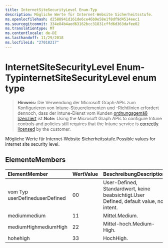 ```yaml
---
title: InternetSiteSecurityLevel Enum-Typ
description: Mögliche Werte für Internet-Website Sicherheitsstufe.
ms.openlocfilehash: d2588941d161de6ce46b9e58e1f8df9d4514eec1
ms.sourcegitcommit: 334e84b4aed63162bcc31831cffd6d363dafee02
ms.translationtype: MT
ms.contentlocale: de-DE
ms.lasthandoff: 11/29/2018
ms.locfileid: "27018217"
---
```

# <a name="internetsitesecuritylevel-enum-type"></a><span data-ttu-id="b5428-103">InternetSiteSecurityLevel Enum-Typ</span><span class="sxs-lookup"><span data-stu-id="b5428-103">internetSiteSecurityLevel enum type</span></span>

> <span data-ttu-id="b5428-104">**Hinweis:** Die Verwendung der Microsoft Graph-APIs zum Konfigurieren von Intune-Steuerelementen und -Richtlinien erfordert dennoch, dass der Intune-Dienst vom Kunden [ordnungsgemäß lizenziert](https://go.microsoft.com/fwlink/?linkid=839381) ist.</span><span class="sxs-lookup"><span data-stu-id="b5428-104">**Note:** Using the Microsoft Graph APIs to configure Intune controls and policies still requires that the Intune service is [correctly licensed](https://go.microsoft.com/fwlink/?linkid=839381) by the customer.</span></span>

<span data-ttu-id="b5428-105">Mögliche Werte für Internet-Website Sicherheitsstufe.</span><span class="sxs-lookup"><span data-stu-id="b5428-105">Possible values for internet site security level.</span></span>
## <a name="members"></a><span data-ttu-id="b5428-106">Elemente</span><span class="sxs-lookup"><span data-stu-id="b5428-106">Members</span></span>
|<span data-ttu-id="b5428-107">Element</span><span class="sxs-lookup"><span data-stu-id="b5428-107">Member</span></span>|<span data-ttu-id="b5428-108">Wert</span><span class="sxs-lookup"><span data-stu-id="b5428-108">Value</span></span>|<span data-ttu-id="b5428-109">Beschreibung</span><span class="sxs-lookup"><span data-stu-id="b5428-109">Description</span></span>|
|:---|:---|:---|
|<span data-ttu-id="b5428-110">vom Typ userDefined</span><span class="sxs-lookup"><span data-stu-id="b5428-110">userDefined</span></span>|<span data-ttu-id="b5428-111">0</span><span class="sxs-lookup"><span data-stu-id="b5428-111">0</span></span>|<span data-ttu-id="b5428-112">User-Defined, Standardwert, keine beabsichtigt.</span><span class="sxs-lookup"><span data-stu-id="b5428-112">User Defined, default value, no intent.</span></span>|
|<span data-ttu-id="b5428-113">medium</span><span class="sxs-lookup"><span data-stu-id="b5428-113">medium</span></span>|<span data-ttu-id="b5428-114">1</span><span class="sxs-lookup"><span data-stu-id="b5428-114">1</span></span>|<span data-ttu-id="b5428-115">Mittel.</span><span class="sxs-lookup"><span data-stu-id="b5428-115">Medium.</span></span>|
|<span data-ttu-id="b5428-116">mediumHigh</span><span class="sxs-lookup"><span data-stu-id="b5428-116">mediumHigh</span></span>|<span data-ttu-id="b5428-117">2</span><span class="sxs-lookup"><span data-stu-id="b5428-117">2</span></span>|<span data-ttu-id="b5428-118">Mittel-hoch.</span><span class="sxs-lookup"><span data-stu-id="b5428-118">Medium-High.</span></span>|
|<span data-ttu-id="b5428-119">hohe</span><span class="sxs-lookup"><span data-stu-id="b5428-119">high</span></span>|<span data-ttu-id="b5428-120">3</span><span class="sxs-lookup"><span data-stu-id="b5428-120">3</span></span>|<span data-ttu-id="b5428-121">Hoch</span><span class="sxs-lookup"><span data-stu-id="b5428-121">High.</span></span>|




